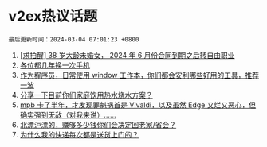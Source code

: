 # v2ex热议话题

`最后更新时间：2024-03-04 07:01:23 +0800`

1. [[求拍醒] 38 岁大龄未婚女， 2024 年 6 月份合同到期之后转自由职业](https://www.v2ex.com/t/1020211)
1. [各位都几年换一次手机](https://www.v2ex.com/t/1020214)
1. [作为程序员，日常使用 window 工作本，你们都会安利哪些好用的工具，推荐一波](https://www.v2ex.com/t/1020166)
1. [分享一下目前你们家庭饮用热水烧水方案？](https://www.v2ex.com/t/1020149)
1. [mpb 卡了半年，才发现罪魁祸首是 Vivaldi，以及虽然 Edge 又烂又恶心，但确实强到无敌（对我来说）……](https://www.v2ex.com/t/1020218)
1. [北漂沪漂的，赚够多少钱你们会决定回老家/省会？](https://www.v2ex.com/t/1020202)
1. [为什么我的快递每次都是送货上门的？](https://www.v2ex.com/t/1020200)

